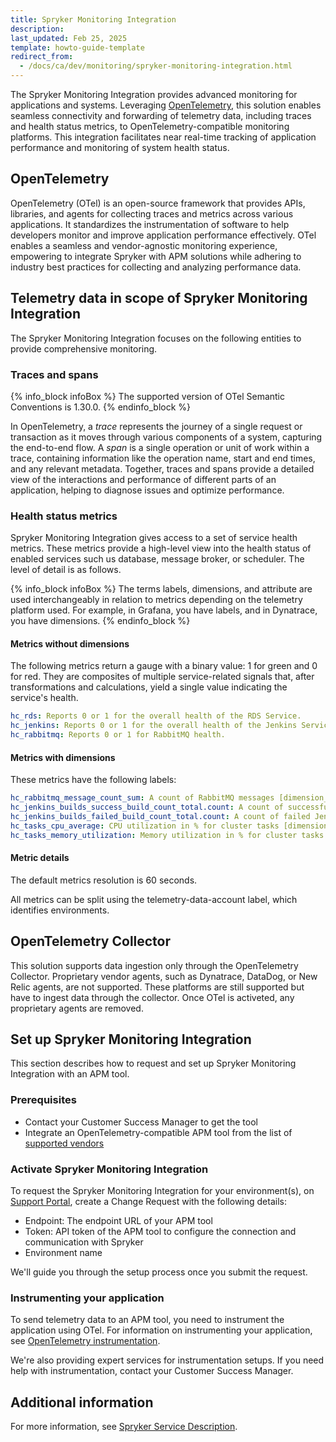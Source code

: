 ```yaml
---
title: Spryker Monitoring Integration
description:
last_updated: Feb 25, 2025
template: howto-guide-template
redirect_from:
  - /docs/ca/dev/monitoring/spryker-monitoring-integration.html
---
```


The Spryker Monitoring Integration provides advanced monitoring for applications and systems. Leveraging [OpenTelemetry](https://opentelemetry.io/), this solution enables seamless connectivity and forwarding of telemetry data, including traces and health status metrics, to OpenTelemetry-compatible monitoring platforms. This integration facilitates near real-time tracking of application performance and monitoring of system health status.

## OpenTelemetry

OpenTelemetry (OTel) is an open-source framework that provides APIs, libraries, and agents for collecting traces and metrics across various applications. It standardizes the instrumentation of software to help developers monitor and improve application performance effectively. OTel enables a seamless and vendor-agnostic monitoring experience, empowering to integrate Spryker with APM solutions while adhering to industry best practices for collecting and analyzing performance data.

## Telemetry data in scope of Spryker Monitoring Integration

The Spryker Monitoring Integration focuses on the following entities to provide comprehensive monitoring.




### Traces and spans

{% info_block infoBox %}
The supported version of OTel Semantic Conventions is 1.30.0.
{% endinfo_block %}

In OpenTelemetry, a *trace* represents the journey of a single request or transaction as it moves through various components of a system, capturing the end-to-end flow. A *span* is a single operation or unit of work within a trace, containing information like the operation name, start and end times, and any relevant metadata. Together, traces and spans provide a detailed view of the interactions and performance of different parts of an application, helping to diagnose issues and optimize performance.




### Health status metrics

Spryker Monitoring Integration gives access to a set of service health metrics. These metrics provide a high-level view into the health status of enabled services such us database, message broker, or scheduler. The level of detail is as follows.

{% info_block infoBox %}
The terms labels, dimensions, and attribute are used interchangeably in relation to metrics depending on the telemetry platform used. For example, in Grafana, you have labels, and in Dynatrace, you have dimensions.
{% endinfo_block %}




#### Metrics without dimensions

The following metrics return a gauge with a binary value: 1 for green and 0 for red. They are composites of multiple service-related signals that, after transformations and calculations, yield a single value indicating the service's health.

```yaml
hc_rds: Reports 0 or 1 for the overall health of the RDS Service.
hc_jenkins: Reports 0 or 1 for the overall health of the Jenkins Service.
hc_rabbitmq: Reports 0 or 1 for RabbitMQ health.
```



#### Metrics with dimensions

These metrics have the following labels:

```yaml
hc_rabbitmq_message_count_sum: A count of RabbitMQ messages [dimension_queue, dimension_virtualhost].
hc_jenkins_builds_success_build_count_total.count: A count of successful Jenkins jobs [jenkins_job].
hc_jenkins_builds_failed_build_count_total.count: A count of failed Jenkins jobs [jenkins_job].
hc_tasks_cpu_average: CPU utilization in % for cluster tasks [dimension_clustername, dimension_servicename].
hc_tasks_memory_utilization: Memory utilization in % for cluster tasks [dimension_clustername, dimension_servicename].
```


#### Metric details

The default metrics resolution is 60 seconds.

All metrics can be split using the telemetry-data-account label, which identifies environments.


## OpenTelemetry Collector

This solution supports data ingestion only through the OpenTelemetry Collector. Proprietary vendor agents, such as Dynatrace, DataDog, or New Relic agents, are not supported. These platforms are still supported but have to ingest data through the collector. Once OTel is activeted, any proprietary agents are removed.



## Set up Spryker Monitoring Integration

This section describes how to request and set up Spryker Monitoring Integration with an APM tool.


### Prerequisites

- Contact your Customer Success Manager to get the tool
- Integrate an OpenTelemetry-compatible APM tool from the list of [supported vendors](https://opentelemetry.io/ecosystem/vendors/)


### Activate Spryker Monitoring Integration

To request the Spryker Monitoring Integration for your environment(s), on [Support Portal](https://support.spryker.com/), create a Change Request with the following details:
- Endpoint: The endpoint URL of your APM tool
- Token: API token of the APM tool to configure the connection and communication with Spryker
- Environment name

We'll guide you through the setup process once you submit the request.

### Instrumenting your application

To send telemetry data to an APM tool, you need to instrument the application using OTel. For information on instrumenting your application, see [OpenTelemetry instrumentation](/docs/ca/dev/monitoring/spryker-monitoring-integration/opentelemetry-instrumentation.html).

We're also providing expert services for instrumentation setups. If you need help with instrumentation, contact your Customer Success Manager.



## Additional information

For more information, see [Spryker Service Description](https://spryker.com/ssd/).
